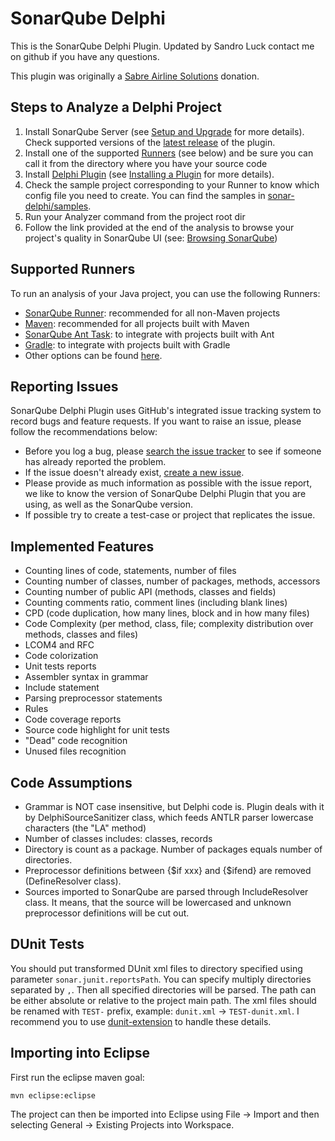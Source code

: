 SonarQube Delphi
================

This is the SonarQube Delphi Plugin. Updated by Sandro Luck contact me on github if you have any questions.

This plugin was originally a [Sabre Airline Solutions](http://www.sabreairlinesolutions.com/home/) donation.

<!---
Project homepage:
http://docs.sonarqube.org/display/PLUG/JavaScript+Plugin

Issue tracking:
http://jira.sonarsource.com/browse/SONARJS
--->

Steps to Analyze a Delphi Project
------------------------------------------------

1. Install SonarQube Server (see [Setup and Upgrade](http://docs.sonarqube.org/display/SONAR/Setup+and+Upgrade) for more details). Check supported versions of the [latest release](https://github.com/fabriciocolombo/sonar-delphi/releases/latest) of the plugin.
2. Install one of the supported [Runners](#supported-runners) (see below) and be sure you can call it from the directory where you have your source code
3. Install [Delphi Plugin](https://github.com/fabriciocolombo/sonar-delphi/releases/latest) (see [Installing a Plugin](http://docs.sonarqube.org/display/SONAR/Installing+a+Plugin)  for more details).
4. Check the sample project corresponding to your Runner to know which config file you need to create. You can find the samples in [sonar-delphi/samples](https://github.com/fabriciocolombo/sonar-delphi/tree/master/samples).
5. Run your Analyzer command from the project root dir
6. Follow the link provided at the end of the analysis to browse your project's quality in SonarQube UI (see: [Browsing SonarQube](http://docs.sonarqube.org/display/SONAR/Browsing+SonarQube))

Supported Runners
----------------------------
 To run an analysis of your Java project, you can use the following Runners:

* [SonarQube Runner](http://docs.sonarqube.org/display/SONAR/Installing+and+Configuring+SonarQube+Scanner): recommended for all non-Maven projects
* [Maven](http://docs.sonarqube.org/display/SONAR/Installing+and+Configuring+SonarQube+Scanner+for+Maven): recommended for all projects built with Maven
* [SonarQube Ant Task](http://docs.sonarqube.org/display/SONAR/Installing+and+Configuring+SonarQube+Scanner+for+Ant): to integrate with projects built with Ant
* [Gradle](http://docs.sonarqube.org/display/SONAR/Installing+and+Configuring+SonarQube+Scanner+for+Gradle): to integrate with projects built with Gradle
* Other options can be found [here](http://docs.sonarqube.org/display/SONAR/Installing+a+Scanner).


Reporting Issues
----------------------------
SonarQube Delphi Plugin uses GitHub's integrated issue tracking system to record bugs and feature
requests. If you want to raise an issue, please follow the recommendations below:

* Before you log a bug, please [search the issue tracker](https://github.com/fabriciocolombo/sonar-delphi/search?type=Issues)
  to see if someone has already reported the problem.
* If the issue doesn't already exist, [create a new issue](https://github.com/fabriciocolombo/sonar-delphi/issues/new).
* Please provide as much information as possible with the issue report, we like to know
  the version of SonarQube Delphi Plugin that you are using, as well as the SonarQube version.
* If possible try to create a test-case or project that replicates the issue. 

Implemented Features
------------------------------------------

* Counting lines of code, statements, number of files
* Counting number of classes, number of packages, methods, accessors
* Counting number of public API (methods, classes and fields)
* Counting comments ratio, comment lines (including blank lines)
* CPD (code duplication, how many lines, block and in how many files)
* Code Complexity (per method, class, file; complexity distribution over methods, classes and files)
* LCOM4 and RFC
* Code colorization
* Unit tests reports
* Assembler syntax in grammar
* Include statement
* Parsing preprocessor statements
* Rules
* Code coverage reports
* Source code highlight for unit tests
* "Dead" code recognition
* Unused files recognition

Code Assumptions
----------------------------------

* Grammar is NOT case insensitive, but Delphi code is. Plugin deals with it by DelphiSourceSanitizer class, which feeds ANTLR parser lowercase characters (the "LA" method)
* Number of classes includes: classes, records
* Directory is count as a package. Number of packages equals number of directories.
* Preprocessor definitions between {$if xxx} and {$ifend} are removed (DefineResolver class).
* Sources imported to SonarQube are parsed through IncludeResolver class. It means, that the source will be lowercased and unknown preprocessor definitions will be cut out.

DUnit Tests
----------------------

You should put transformed DUnit xml files to directory specified using parameter `sonar.junit.reportsPath`. 
You can specify multiply directories separated by `,`. Then all specified directories will be parsed. 
The path can be either absolute or relative to the project main path.
The xml files should be renamed with `TEST-` prefix, example: `dunit.xml` -> `TEST-dunit.xml`.
I recommend you to use [dunit-extension](https://github.com/fabriciocolombo/dunit-extension) to handle these details.

Importing into Eclipse
-------------------------------
First run the eclipse maven goal:

    mvn eclipse:eclipse

The project can then be imported into Eclipse using File -> Import and then selecting General -> Existing Projects into Workspace.
